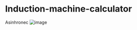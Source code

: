 # Induction-machine-calculator
Asinhronec
![image](https://user-images.githubusercontent.com/61106411/204035387-66eaed0f-e355-4569-9273-0b87f3a0c0bc.png)

